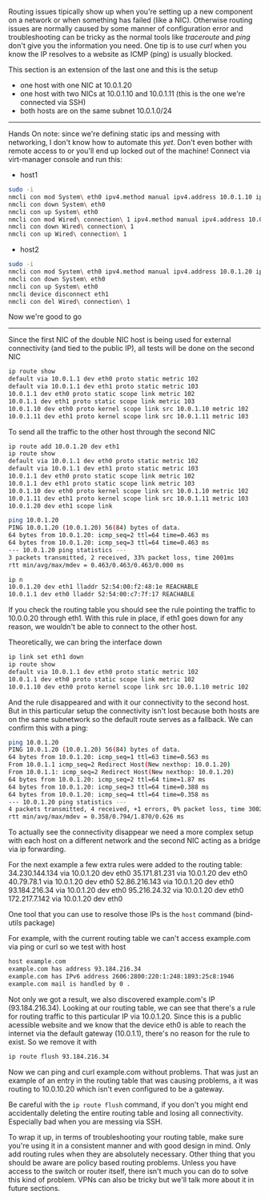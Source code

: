 Routing issues tipically show up when you're setting up a new component on a network or when something has failed (like a NIC).
Otherwise routing issues are normally caused by some manner of configuration error and troubleshooting can be tricky as the normal tools like *traceroute* and *ping* don't give you the information you need.
One tip is to use *curl* when you know the IP resolves to a website as ICMP (ping) is usually blocked.

This section is an extension of the last one and this is the setup
- one host with one NIC at 10.0.1.20
- one host with two NICs at 10.0.1.10 and 10.0.1.11 (this is the one we're connected via SSH)
- both hosts are on the same subnet 10.0.1.0/24
***
Hands On note: since we're defining static ips and messing with networking, I don't know how to automate this *yet*. Don't even bother with remote access to or you'll end up locked out of the machine! Connect via virt-manager console and run this:
- host1
```bash
sudo -i
nmcli con mod System\ eth0 ipv4.method manual ipv4.address 10.0.1.10 ipv4.gateway 10.0.1.1 ipv4.dns 10.0.1.1
nmcli con down System\ eth0 
nmcli con up System\ eth0 
nmcli con mod Wired\ connection\ 1 ipv4.method manual ipv4.address 10.0.1.11 ipv4.gateway 10.0.1.1 ipv4.dns 10.0.1.1
nmcli con down Wired\ connection\ 1 
nmcli con up Wired\ connection\ 1 
```
- host2
```bash
sudo -i
nmcli con mod System\ eth0 ipv4.method manual ipv4.address 10.0.1.20 ipv4.gateway 10.0.1.1 ipv4.dns 10.0.1.1
nmcli con down System\ eth0 
nmcli con up System\ eth0 
nmcli device disconnect eth1
nmcli con del Wired\ connection\ 1 
```
Now we're good to go
***
Since the first NIC of the double NIC host is being used for external connectivity (and tied to the public IP), all tests will be done on the second NIC

```bash
ip route show
default via 10.0.1.1 dev eth0 proto static metric 102 
default via 10.0.1.1 dev eth1 proto static metric 103 
10.0.1.1 dev eth0 proto static scope link metric 102 
10.0.1.1 dev eth1 proto static scope link metric 103 
10.0.1.10 dev eth0 proto kernel scope link src 10.0.1.10 metric 102 
10.0.1.11 dev eth1 proto kernel scope link src 10.0.1.11 metric 103 
```

To send all the traffic to the other host through the second NIC
```bash
ip route add 10.0.1.20 dev eth1
ip route show
default via 10.0.1.1 dev eth0 proto static metric 102 
default via 10.0.1.1 dev eth1 proto static metric 103 
10.0.1.1 dev eth0 proto static scope link metric 102 
10.0.1.1 dev eth1 proto static scope link metric 103 
10.0.1.10 dev eth0 proto kernel scope link src 10.0.1.10 metric 102 
10.0.1.11 dev eth1 proto kernel scope link src 10.0.1.11 metric 103 
10.0.1.20 dev eth1 scope link 

ping 10.0.1.20
PING 10.0.1.20 (10.0.1.20) 56(84) bytes of data.
64 bytes from 10.0.1.20: icmp_seq=2 ttl=64 time=0.463 ms
64 bytes from 10.0.1.20: icmp_seq=3 ttl=64 time=0.463 ms
--- 10.0.1.20 ping statistics ---
3 packets transmitted, 2 received, 33% packet loss, time 2001ms
rtt min/avg/max/mdev = 0.463/0.463/0.463/0.000 ms

ip n
10.0.1.20 dev eth1 lladdr 52:54:00:f2:48:1e REACHABLE
10.0.1.1 dev eth0 lladdr 52:54:00:c7:7f:17 REACHABLE

```
If you check the routing table you should see the rule pointing the traffic to 10.0.0.20 through eth1. With this rule in place, if eth1 goes down for any reason, we wouldn't be able to connect to the other host.

Theoretically, we can bring the interface down
```bash
ip link set eth1 down
ip route show
default via 10.0.1.1 dev eth0 proto static metric 102 
10.0.1.1 dev eth0 proto static scope link metric 102 
10.0.1.10 dev eth0 proto kernel scope link src 10.0.1.10 metric 102 

```
And the rule disappeared and with it our connectivity to the second host. But in this particular setup the connectivity isn't lost because both hosts are on the same subnetwork so the default route serves as a fallback. 
We can confirm this with a ping:
```bash
ping 10.0.1.20
PING 10.0.1.20 (10.0.1.20) 56(84) bytes of data.
64 bytes from 10.0.1.20: icmp_seq=1 ttl=63 time=0.563 ms
From 10.0.1.1 icmp_seq=2 Redirect Host(New nexthop: 10.0.1.20)
From 10.0.1.1: icmp_seq=2 Redirect Host(New nexthop: 10.0.1.20)
64 bytes from 10.0.1.20: icmp_seq=2 ttl=64 time=1.87 ms
64 bytes from 10.0.1.20: icmp_seq=3 ttl=64 time=0.388 ms
64 bytes from 10.0.1.20: icmp_seq=4 ttl=64 time=0.358 ms
--- 10.0.1.20 ping statistics ---
4 packets transmitted, 4 received, +1 errors, 0% packet loss, time 3002ms
rtt min/avg/max/mdev = 0.358/0.794/1.870/0.626 ms
```

To actually see the connectivity disappear we need a more complex setup with each host on a different network and the second NIC acting as a bridge via ip forwarding.

For the next example a few extra rules were added to the routing table:
34.230.144.134 via 10.0.1.20 dev eth0
35.171.81.231 via 10.0.1.20 dev eth0
40.79.78.1 via 10.0.1.20 dev eth0
52.86.216.143 via 10.0.1.20 dev eth0
93.184.216.34 via 10.0.1.20 dev eth0
95.216.24.32 via 10.0.1.20 dev eth0
172.217.7.142 via 10.0.1.20 dev eth0

One tool that you can use to resolve those IPs is the `host` command (bind-utils package)

For example, with the current routing table we can't access example.com via ping or curl so we test with host
```bash
host example.com
example.com has address 93.184.216.34
example.com has IPv6 address 2606:2800:220:1:248:1893:25c8:1946
example.com mail is handled by 0 .
```
Not only we got a result, we also discovered example.com's IP (93.184.216.34). Looking at our routing table, we can see that there's a rule for routing traffic to this particular IP via 10.0.1.20.
Since this is a public acessible website and we know that the device eth0 is able to reach the internet via the default gateway (10.0.1.1), there's no reason for the rule to exist. So we remove it with
```bash
ip route flush 93.184.216.34
```
Now we can ping and curl example.com without problems.
That was just an example of an entry in the routing table that was causing problems, a it was routing to 10.0.10.20 which isn't even configured to be a gateway.

Be careful with the `ip route flush` command, if you don't you might end accidentally deleting the entire routing table and losing all connectivity. Especially bad when you are messing via SSH.

To wrap it up, in terms of troubleshooting your routing table, make sure you're using it in a consistent manner and with good design in mind. Only add routing rules when they are absolutely necessary.
Other thing that you should be aware are policy based routing problems. Unless you have access to the switch or router itself, there isn't much you can do to solve this kind of problem. VPNs can also be tricky but we'll talk more about it in future sections.